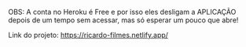 OBS: A conta no Heroku é Free e por isso eles desligam a APLICAÇÃO depois de um tempo sem acessar, mas só esperar um pouco que abre!

Link do projeto:  https://ricardo-filmes.netlify.app/
